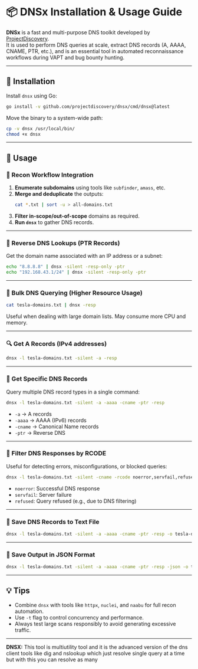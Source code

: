 # 📦 DNSx Installation & Usage Guide

**DNSx** is a fast and multi-purpose DNS toolkit developed by [ProjectDiscovery](https://github.com/projectdiscovery).  
It is used to perform DNS queries at scale, extract DNS records (A, AAAA, CNAME, PTR, etc.), and is an essential tool in automated reconnaissance workflows during VAPT and bug bounty hunting.

---

## 🔧 Installation

Install `dnsx` using Go:

```bash
go install -v github.com/projectdiscovery/dnsx/cmd/dnsx@latest
```

Move the binary to a system-wide path:

```bash
cp -v dnsx /usr/local/bin/
chmod +x dnsx
```

---

## 🚀 Usage

### 🧪 Recon Workflow Integration

1. **Enumerate subdomains** using tools like `subfinder`, `amass`, etc.
2. **Merge and deduplicate** the outputs:
   ```bash
   cat *.txt | sort -u > all-domains.txt
   ```
3. **Filter in-scope/out-of-scope** domains as required.
4. **Run `dnsx`** to gather DNS records.

---

### 🔁 Reverse DNS Lookups (PTR Records)

Get the domain name associated with an IP address or a subnet:

```bash
echo "8.8.8.8" | dnsx -silent -resp-only -ptr
echo "192.168.43.1/24" | dnsx -silent -resp-only -ptr
```

---

### 🧠 Bulk DNS Querying (Higher Resource Usage)

```bash
cat tesla-domains.txt | dnsx -resp
```

Useful when dealing with large domain lists. May consume more CPU and memory.

---

### 🔍 Get A Records (IPv4 addresses)

```bash
dnsx -l tesla-domains.txt -silent -a -resp
```

---

### 🎯 Get Specific DNS Records

Query multiple DNS record types in a single command:

```bash
dnsx -l tesla-domains.txt -silent -a -aaaa -cname -ptr -resp
```

- `-a`     → A records  
- `-aaaa`  → AAAA (IPv6) records  
- `-cname` → Canonical Name records  
- `-ptr`   → Reverse DNS

---

### 🔎 Filter DNS Responses by RCODE

Useful for detecting errors, misconfigurations, or blocked queries:

```bash
dnsx -l tesla-domains.txt -silent -cname -rcode noerror,servfail,refused
```

- `noerror`: Successful DNS response  
- `servfail`: Server failure  
- `refused`: Query refused (e.g., due to DNS filtering)

---

### 💾 Save DNS Records to Text File

```bash
dnsx -l tesla-domains.txt -silent -a -aaaa -cname -ptr -resp -o tesla-domains-records.txt
```

---

### 📂 Save Output in JSON Format

```bash
dnsx -l tesla-domains.txt -silent -a -aaaa -cname -ptr -resp -json -o tesla-domains-records.json
```

---

## 💡 Tips

- Combine `dnsx` with tools like `httpx`, `nuclei`, and `naabu` for full recon automation.
- Use `-t` flag to control concurrency and performance.
- Always test large scans responsibly to avoid generating excessive traffic.

---

**DNSX:** This tool is multiutility tool and it is the advanced version of the dns client tools like dig and nslookup which just resolve single query at a time but with this you can resolve as many
